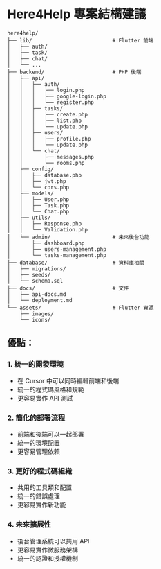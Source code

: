 # Here4Help 專案結構建議

```
here4help/
├── lib/                          # Flutter 前端
│   ├── auth/
│   ├── task/
│   ├── chat/
│   └── ...
├── backend/                      # PHP 後端
│   ├── api/
│   │   ├── auth/
│   │   │   ├── login.php
│   │   │   ├── google-login.php
│   │   │   └── register.php
│   │   ├── tasks/
│   │   │   ├── create.php
│   │   │   ├── list.php
│   │   │   └── update.php
│   │   ├── users/
│   │   │   ├── profile.php
│   │   │   └── update.php
│   │   └── chat/
│   │       ├── messages.php
│   │       └── rooms.php
│   ├── config/
│   │   ├── database.php
│   │   ├── jwt.php
│   │   └── cors.php
│   ├── models/
│   │   ├── User.php
│   │   ├── Task.php
│   │   └── Chat.php
│   ├── utils/
│   │   ├── Response.php
│   │   └── Validation.php
│   └── admin/                    # 未來後台功能
│       ├── dashboard.php
│       ├── users-management.php
│       └── tasks-management.php
├── database/                     # 資料庫相關
│   ├── migrations/
│   ├── seeds/
│   └── schema.sql
├── docs/                         # 文件
│   ├── api-docs.md
│   └── deployment.md
└── assets/                       # Flutter 資源
    ├── images/
    └── icons/
```

## 優點：

### 1. **統一的開發環境**
- 在 Cursor 中可以同時編輯前端和後端
- 統一的程式碼風格和規範
- 更容易實作 API 測試

### 2. **簡化的部署流程**
- 前端和後端可以一起部署
- 統一的環境配置
- 更容易管理依賴

### 3. **更好的程式碼組織**
- 共用的工具類和配置
- 統一的錯誤處理
- 更容易實作新功能

### 4. **未來擴展性**
- 後台管理系統可以共用 API
- 更容易實作微服務架構
- 統一的認證和授權機制 